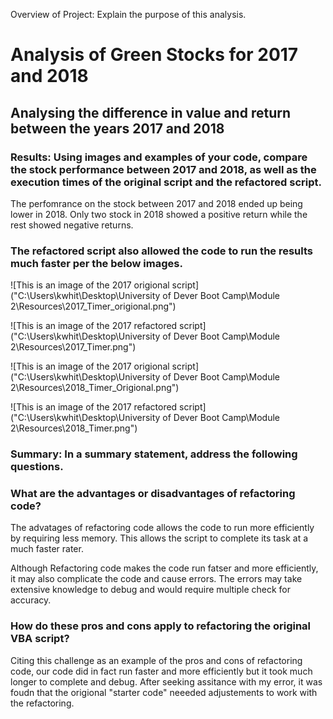Overview of Project: Explain the purpose of this analysis.
# Analysis of Green Stocks for 2017 and 2018
## Analysing the difference in value and return between the years 2017 and 2018


### Results: Using images and examples of your code, compare the stock performance between 2017 and 2018, as well as the execution times of the original script and the refactored script.

The perfomrance on the stock between 2017 and 2018 ended up being lower in 2018.  Only two stock in 2018 showed a positive return while the rest showed negative returns.  


### The refactored script also allowed the code to run the results much faster per the below images.

![This is an image of the 2017 origional script]("C:\Users\kwhit\Desktop\University of Dever Boot Camp\Module 2\Resources\2017_Timer_origional.png")

![This is an image of the 2017 refactored script]("C:\Users\kwhit\Desktop\University of Dever Boot Camp\Module 2\Resources\2017_Timer.png")

![This is an image of the 2017 origional script]("C:\Users\kwhit\Desktop\University of Dever Boot Camp\Module 2\Resources\2018_Timer_Origional.png")

![This is an image of the 2017 refactored script]("C:\Users\kwhit\Desktop\University of Dever Boot Camp\Module 2\Resources\2018_Timer.png")



### Summary: In a summary statement, address the following questions.



### What are the advantages or disadvantages of refactoring code?

The advatages of refactoring code allows the code to run more efficiently by requiring less memory.  This allows the script to complete its task at a much faster rater.

Although Refactoring code makes the code run fatser and more efficiently, it may also complicate the code and cause errors.  The errors may take extensive knowledge to debug and would require multiple check for accuracy.  

### How do these pros and cons apply to refactoring the original VBA script?

Citing this challenge as an example of the pros and cons of refactoring code, our code did in fact run faster and more efficiently but it took much longer to complete and debug.  After seeking assitance with my error, it was foudn that the origional "starter code"  neeeded adjustements to work with the refactoring.  

